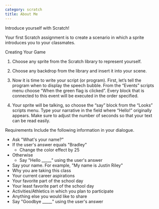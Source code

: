 ```yaml
---
category: scratch
title: About Me
---
```

Introduce yourself with Scratch!

Your first Scratch assignment is to create a scenario in which a sprite introduces you to your classmates.

Creating Your Game
1.	Choose any sprite from the Scratch library to represent yourself.



2.	 Choose any backdrop from the library and insert it into your scene.

3.	Now it is time to write your script (or program). First, let’s tell the program when to display the speech bubble. From the “Events” scripts menu choose “When the green flag is clicked”. Every block that is connected to this event will be executed in the order specified.

4.	Your sprite will be talking, so choose the “say” block from the “Looks” scripts menu. Type your narrative in the field where “Hello!” originally appears. Make sure to adjust the number of seconds so that your text can be read easily.



Requirements
Include the following information in your dialogue.
* Ask "What's your name?"
* If the user's answer equals "Bradley"
  * Change the color effect by 25
* Otherwise
  * Say "Hello _____" using the user's answer
*	Say your name. For example, "My name is Justin Riley"
*	Why you are taking this class
*	Your current career aspirations
*	Your favorite part of the school day
*	Your least favorite part of the school day
*	Activities/Athletics in which you plan to participate
*	Anything else you would like to share
* Say "Goodbye _____" using the user's answer
